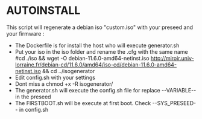 # AUTOINSTALL
This script will regenerate a debian iso "custom.iso" with your preseed and your firmware :

- The Dockerfile is for install the host who will execute generator.sh
- Put your iso in the iso folder and rename the .cfg with the same name
  #cd ./iso && wget -O debian-11.6.0-amd64-netinst.iso http://miroir.univ-lorraine.fr/debian-cd/11.6.0/amd64/iso-cd/debian-11.6.0-amd64-netinst.iso && cd ../isogenerator
- Edit config.sh with your settings
- Dont miss a chmod +x -R isogenerator/
- The generator.sh will execute the config.sh file for replace --VARIABLE-- in the preseed
- The FIRSTBOOT.sh will be execute at first boot. Check --SYS_PRESEED-- in config.sh 




